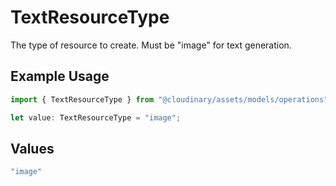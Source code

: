 # TextResourceType

The type of resource to create. Must be "image" for text generation.

## Example Usage

```typescript
import { TextResourceType } from "@cloudinary/assets/models/operations";

let value: TextResourceType = "image";
```

## Values

```typescript
"image"
```